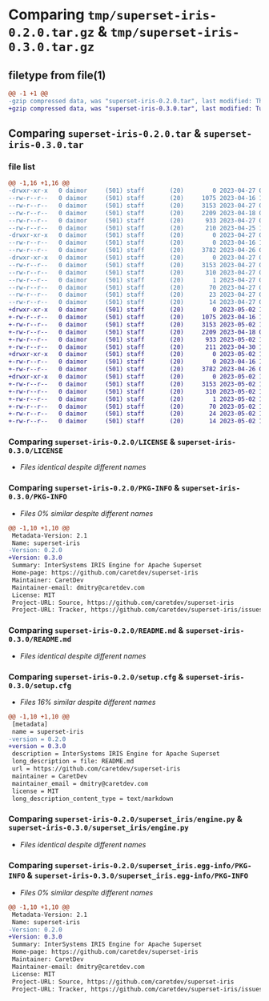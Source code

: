 # Comparing `tmp/superset-iris-0.2.0.tar.gz` & `tmp/superset-iris-0.3.0.tar.gz`

## filetype from file(1)

```diff
@@ -1 +1 @@
-gzip compressed data, was "superset-iris-0.2.0.tar", last modified: Thu Apr 27 06:46:11 2023, max compression
+gzip compressed data, was "superset-iris-0.3.0.tar", last modified: Tue May  2 13:32:40 2023, max compression
```

## Comparing `superset-iris-0.2.0.tar` & `superset-iris-0.3.0.tar`

### file list

```diff
@@ -1,16 +1,16 @@
-drwxr-xr-x   0 daimor     (501) staff       (20)        0 2023-04-27 06:46:11.837450 superset-iris-0.2.0/
--rw-r--r--   0 daimor     (501) staff       (20)     1075 2023-04-16 14:41:10.000000 superset-iris-0.2.0/LICENSE
--rw-r--r--   0 daimor     (501) staff       (20)     3153 2023-04-27 06:46:11.837537 superset-iris-0.2.0/PKG-INFO
--rw-r--r--   0 daimor     (501) staff       (20)     2209 2023-04-18 09:21:31.000000 superset-iris-0.2.0/README.md
--rw-r--r--   0 daimor     (501) staff       (20)      933 2023-04-27 06:46:11.837854 superset-iris-0.2.0/setup.cfg
--rw-r--r--   0 daimor     (501) staff       (20)      210 2023-04-25 16:03:04.000000 superset-iris-0.2.0/setup.py
-drwxr-xr-x   0 daimor     (501) staff       (20)        0 2023-04-27 06:46:11.836145 superset-iris-0.2.0/superset_iris/
--rw-r--r--   0 daimor     (501) staff       (20)        0 2023-04-16 12:31:18.000000 superset-iris-0.2.0/superset_iris/__init__.py
--rw-r--r--   0 daimor     (501) staff       (20)     3782 2023-04-26 09:34:49.000000 superset-iris-0.2.0/superset_iris/engine.py
-drwxr-xr-x   0 daimor     (501) staff       (20)        0 2023-04-27 06:46:11.837294 superset-iris-0.2.0/superset_iris.egg-info/
--rw-r--r--   0 daimor     (501) staff       (20)     3153 2023-04-27 06:46:11.000000 superset-iris-0.2.0/superset_iris.egg-info/PKG-INFO
--rw-r--r--   0 daimor     (501) staff       (20)      310 2023-04-27 06:46:11.000000 superset-iris-0.2.0/superset_iris.egg-info/SOURCES.txt
--rw-r--r--   0 daimor     (501) staff       (20)        1 2023-04-27 06:46:11.000000 superset-iris-0.2.0/superset_iris.egg-info/dependency_links.txt
--rw-r--r--   0 daimor     (501) staff       (20)       70 2023-04-27 06:46:11.000000 superset-iris-0.2.0/superset_iris.egg-info/entry_points.txt
--rw-r--r--   0 daimor     (501) staff       (20)       23 2023-04-27 06:46:11.000000 superset-iris-0.2.0/superset_iris.egg-info/requires.txt
--rw-r--r--   0 daimor     (501) staff       (20)       14 2023-04-27 06:46:11.000000 superset-iris-0.2.0/superset_iris.egg-info/top_level.txt
+drwxr-xr-x   0 daimor     (501) staff       (20)        0 2023-05-02 13:32:40.463070 superset-iris-0.3.0/
+-rw-r--r--   0 daimor     (501) staff       (20)     1075 2023-04-16 14:41:10.000000 superset-iris-0.3.0/LICENSE
+-rw-r--r--   0 daimor     (501) staff       (20)     3153 2023-05-02 13:32:40.463163 superset-iris-0.3.0/PKG-INFO
+-rw-r--r--   0 daimor     (501) staff       (20)     2209 2023-04-18 09:21:31.000000 superset-iris-0.3.0/README.md
+-rw-r--r--   0 daimor     (501) staff       (20)      933 2023-05-02 13:32:40.463483 superset-iris-0.3.0/setup.cfg
+-rw-r--r--   0 daimor     (501) staff       (20)      211 2023-04-30 18:39:17.000000 superset-iris-0.3.0/setup.py
+drwxr-xr-x   0 daimor     (501) staff       (20)        0 2023-05-02 13:32:40.462030 superset-iris-0.3.0/superset_iris/
+-rw-r--r--   0 daimor     (501) staff       (20)        0 2023-04-16 12:31:18.000000 superset-iris-0.3.0/superset_iris/__init__.py
+-rw-r--r--   0 daimor     (501) staff       (20)     3782 2023-04-26 09:34:49.000000 superset-iris-0.3.0/superset_iris/engine.py
+drwxr-xr-x   0 daimor     (501) staff       (20)        0 2023-05-02 13:32:40.462965 superset-iris-0.3.0/superset_iris.egg-info/
+-rw-r--r--   0 daimor     (501) staff       (20)     3153 2023-05-02 13:32:40.000000 superset-iris-0.3.0/superset_iris.egg-info/PKG-INFO
+-rw-r--r--   0 daimor     (501) staff       (20)      310 2023-05-02 13:32:40.000000 superset-iris-0.3.0/superset_iris.egg-info/SOURCES.txt
+-rw-r--r--   0 daimor     (501) staff       (20)        1 2023-05-02 13:32:40.000000 superset-iris-0.3.0/superset_iris.egg-info/dependency_links.txt
+-rw-r--r--   0 daimor     (501) staff       (20)       70 2023-05-02 13:32:40.000000 superset-iris-0.3.0/superset_iris.egg-info/entry_points.txt
+-rw-r--r--   0 daimor     (501) staff       (20)       24 2023-05-02 13:32:40.000000 superset-iris-0.3.0/superset_iris.egg-info/requires.txt
+-rw-r--r--   0 daimor     (501) staff       (20)       14 2023-05-02 13:32:40.000000 superset-iris-0.3.0/superset_iris.egg-info/top_level.txt
```

### Comparing `superset-iris-0.2.0/LICENSE` & `superset-iris-0.3.0/LICENSE`

 * *Files identical despite different names*

### Comparing `superset-iris-0.2.0/PKG-INFO` & `superset-iris-0.3.0/PKG-INFO`

 * *Files 0% similar despite different names*

```diff
@@ -1,10 +1,10 @@
 Metadata-Version: 2.1
 Name: superset-iris
-Version: 0.2.0
+Version: 0.3.0
 Summary: InterSystems IRIS Engine for Apache Superset
 Home-page: https://github.com/caretdev/superset-iris
 Maintainer: CaretDev
 Maintainer-email: dmitry@caretdev.com
 License: MIT
 Project-URL: Source, https://github.com/caretdev/superset-iris
 Project-URL: Tracker, https://github.com/caretdev/superset-iris/issues
```

### Comparing `superset-iris-0.2.0/README.md` & `superset-iris-0.3.0/README.md`

 * *Files identical despite different names*

### Comparing `superset-iris-0.2.0/setup.cfg` & `superset-iris-0.3.0/setup.cfg`

 * *Files 16% similar despite different names*

```diff
@@ -1,10 +1,10 @@
 [metadata]
 name = superset-iris
-version = 0.2.0
+version = 0.3.0
 description = InterSystems IRIS Engine for Apache Superset
 long_description = file: README.md
 url = https://github.com/caretdev/superset-iris
 maintainer = CaretDev
 maintainer_email = dmitry@caretdev.com
 license = MIT
 long_description_content_type = text/markdown
```

### Comparing `superset-iris-0.2.0/superset_iris/engine.py` & `superset-iris-0.3.0/superset_iris/engine.py`

 * *Files identical despite different names*

### Comparing `superset-iris-0.2.0/superset_iris.egg-info/PKG-INFO` & `superset-iris-0.3.0/superset_iris.egg-info/PKG-INFO`

 * *Files 0% similar despite different names*

```diff
@@ -1,10 +1,10 @@
 Metadata-Version: 2.1
 Name: superset-iris
-Version: 0.2.0
+Version: 0.3.0
 Summary: InterSystems IRIS Engine for Apache Superset
 Home-page: https://github.com/caretdev/superset-iris
 Maintainer: CaretDev
 Maintainer-email: dmitry@caretdev.com
 License: MIT
 Project-URL: Source, https://github.com/caretdev/superset-iris
 Project-URL: Tracker, https://github.com/caretdev/superset-iris/issues
```

